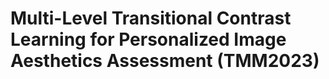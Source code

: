 Multi-Level Transitional Contrast Learning for Personalized Image Aesthetics Assessment (TMM2023)
===
